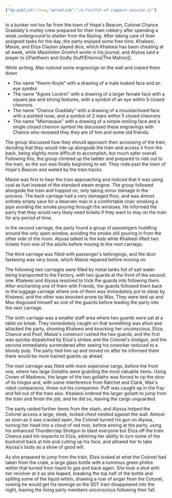 ```yaml
---
{"dg-publish":true,"permalink":"/a-fistful-of-coppers-session-1/"}
---
```


In a bunker not too far from the town of Hope's Beacon, Colonel Chance Graddaly's motley crew prepared for their train robbery after spending a week underground to shelter from the Razing. After taking care of their assigned tasks for the day, the party enjoyed some free time. Khaleesi, Maisie, and Eliza Clayton played dice, which Khaleesi has been cheating at all week, while Maximilien Gnothril wrote in his journal, and Alyssa said a prayer to [[Pantheon and Godly Stuff/Ehlonna\|The Matron]]. 

While writing, Max noticed some engravings on the wall and copied them down
- The name "Keerin Koyle" with a drawing of a male tusked face and an eye symbol
- The name "Agnes Lockrin" with a drawing of a larger female face with a square jaw and strong features, with a symbol of an eye within 5 closed chevrons
- The name "Chance Graddaly" with a drawing of a moustachioed face with a pointed nose, and a symbol of 2 stars within 5 closed chevrons
- The name "Mismasque" with a drawing of a simple smiling face and a single closed chevron symbol
He discussed these engravings with Chance who revealed they they are of him and some old friends.

The group discussed how they should approach their accessing of the train, deciding that they would ride up alongside the train and access it from the back, being slightly more difficult to accomplish, but much safer overall. Following this, the group climbed up the ladder and prepared to ride out to the train, as the sun was finally beginning to set. They rode past the town of Hope's Beacon and waited by the train tracks.

Maisie was first to hear the train approaching and noticed that it was using coal as fuel instead of the standard steam engine. The group followed alongside the train and hopped on, only taking minor damage in the process. The back carriage had a very damaged floor, and was almost entirely empty save for a dwarven man in a comfortable chair smoking a pipe avoiding the smoke pouring through the windows. He informed the party that they would very likely need tickets if they want to stay on the train for any period of time.

In the second carriage, the party found a group of passengers huddling around the only open window, avoiding the smoke still pouring in from the other side of the room. Alyssa talked to the kids while Khaleesi lifted two tickets from one of the adults before moving to the next carriage.

The third carriage was filled with passenger's belongings, and the door fastening was very loose, which Maisie repaired before moving on.

The following two carriages were filled by metal tanks full of salt water being transported to the Factory, with two guards at the front of the second one. Khaleesi and Alyssa resolved to trick the guards into following them. After enchanting one of them with Friends, the guards followed them back to the luggage carriage where one of them was immediately put to sleep by Khaleesi, and the other was knocked prone by Max. They were tied up and Max disguised himself as one of the guards before leading the party into the next carriage.

The sixth carriage was a smaller staff area where two guards were sat at a table on break. They immediately caught on that something was afoot and attacked the party, shooting Khaleesi and knocking her unconscious. Eliza, Chance and Poof, Maisie's construct rushed the two guards, and the first was quickly dispatched by Eliza's strikes and the Colonel's shotgun, and the second immediately surrendered after seeing his coworker reduced to a bloody pulp. The party tied him up and moved on after he informed them there would be more trained guards up ahead.

The next carriage was filled with more expensive cargo, before the front one, where two large Goliaths were guarding the most valuable items. Using Crown of Madness, the larger of the two goliaths was forced to rip the door of its hinges and, with some interference from Ratchet and Clank, Max's robot companions, threw out his companion. Puff was caught up in the fray and fell out of the train also. Khaleesi ordered the larger goliath to jump from the train and finish the job, and he did so, leaving the cargo unguarded.

The party raided further items from the stash, and Alyssa helped the Colonel access a large, sleek, locked chest nestled against the wall. Almost as soon as it was cracked open, the Colonel turned his gun on Alyssa, turning her head into a cloud of red mist, before aiming at the party, using his enhanced Thunderclap Shotgun to blast everyone but Eliza off the train. Chance paid his respects to Eliza, admiring her ability to turn some of the buckshot back at him and cutting up his face, and allowed her to take Alyssa's body as a show of good will.

As she prepared to jump from the train, Eliza looked at what the Colonel had taken from the crate, a large glass bottle with a luminous green philtre within that turned from liquid to gas and back again. She took a shot with her revolver at it as she leaped, breaking the top half of the bottle and spilling some of the liquid within, drawing a roar of anger from the Colonel, vowing he would get his revenge as the SDT train disappeared into the night, leaving the living party members unconscious following their fall.